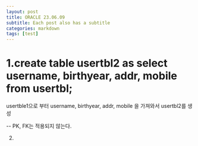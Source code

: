 ```yaml
---
layout: post
title: ORACLE 23.06.09
subtitle: Each post also has a subtitle
categories: markdown
tags: [test]
---
```



<h1>1.create table usertbl2 as select username, birthyear, addr, mobile from usertbl;</h1>

usertble1으로 부터 username, birthyear, addr, mobile 을 가져와서 usertbl2를 생성

-- PK, FK는 적용되지 않는다.


2.



